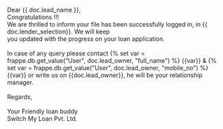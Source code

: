 Dear {{ doc.lead_name }},<br>
Congratulations !!!<br>
We are thrilled to inform your file has been successfully logged in, in {{ doc.lender_selection}}. We will keep<br>
you updated with the progress on your loan application.<br><br>
In case of any query please contact {% set var = frappe.db.get_value("User", doc.lead_owner, "full_name") %} {{var}} & 
{% set var = frappe.db.get_value("User", doc.lead_owner, "mobile_no") %} {{var}} or write us on {{doc.lead_owner}}, 
he will be your relationship manager.<br><br>
Regards,<br><br>
Your Friendly loan buddy<br>
Switch My Loan Pvt. Ltd.<br>